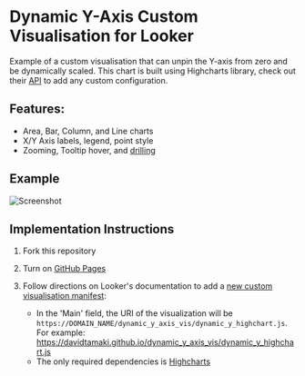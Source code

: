 # Dynamic Y-Axis Custom Visualisation for Looker

Example of a custom visualisation that can unpin the Y-axis from zero and be dynamically scaled. This chart is built using Highcharts library, check out their [API](https://api.highcharts.com/highcharts/) to add any custom configuration.

## Features:
- Area, Bar, Column, and Line charts
- X/Y Axis labels, legend, point style
- Zooming, Tooltip hover, and [drilling](https://docs.looker.com/reference/field-params/drill_fields)

## Example
![Screenshot](https://github.com/davidtamaki/dynamic_y_axis_vis/blob/master/screen-shots/dynamic_y_example.gif)

## Implementation Instructions
1. Fork this repository

2. Turn on [GitHub Pages](https://help.github.com/articles/configuring-a-publishing-source-for-github-pages/)

3. Follow directions on Looker's documentation to add a [new custom visualisation manifest](https://docs.looker.com/admin-options/platform/visualizations#adding_a_new_custom_visualization_manifest):
    - In the 'Main' field, the URI of the visualization will be `https://DOMAIN_NAME/dynamic_y_axis_vis/dynamic_y_highchart.js`. For example: https://davidtamaki.github.io/dynamic_y_axis_vis/dynamic_y_highchart.js
    - The only required dependencies is [Highcharts](https://code.highcharts.com/highcharts.js)
      
